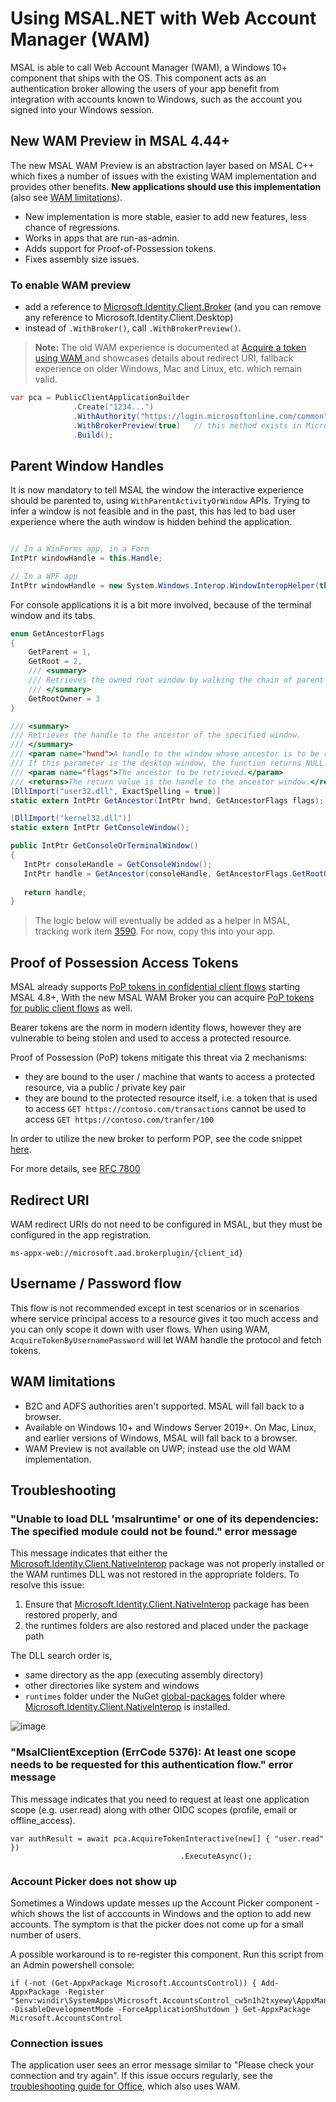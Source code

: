 # Using MSAL.NET with Web Account Manager (WAM)

MSAL is able to call Web Account Manager (WAM), a Windows 10+ component that ships with the OS. This component acts as an authentication broker allowing the users of your app benefit from integration with accounts known to Windows, such as the account you signed into your Windows session.

## New WAM Preview in MSAL 4.44+

The new MSAL WAM Preview is an abstraction layer based on MSAL C++ which fixes a number of issues with the existing WAM implementation and provides other benefits. **New applications should use this implementation** (also see [WAM limitations](#wam-limitations)).

- New implementation is more stable, easier to add new features, less chance of regressions.
- Works in apps that are run-as-admin.
- Adds support for Proof-of-Possession tokens.
- Fixes assembly size issues.

### To enable WAM preview

- add a reference to [Microsoft.Identity.Client.Broker](https://www.nuget.org/packages/Microsoft.Identity.Client.Broker) (and you can remove any reference to Microsoft.Identity.Client.Desktop)
- instead of `.WithBroker()`, call `.WithBrokerPreview()`.

> **Note:** The old WAM experience is documented at [Acquire a token using WAM
](https://docs.microsoft.com/azure/active-directory/develop/scenario-desktop-acquire-token-wam) and showcases details about redirect URI, fallback experience on older Windows, Mac and Linux, etc. which remain valid.

```csharp
var pca = PublicClientApplicationBuilder
              .Create("1234...")
              .WithAuthority("https://login.microsoftonline.com/common")
              .WithBrokerPreview(true)   // this method exists in Microsoft.Identity.Client.Broker package
              .Build();
```

## Parent Window Handles

It is now mandatory to tell MSAL the window the interactive experience should be parented to, using `WithParentActivityOrWindow` APIs. Trying to infer a window is not feasible and in the past, this has led to bad user experience where the auth window is hidden behind the application. 

```csharp

// In a WinForms app, in a Form
IntPtr windowHandle = this.Handle;

// In a WPF app 
IntPtr windowHandle = new System.Windows.Interop.WindowInteropHelper(this).Handle;
```

For console applications it is a bit more involved, because of the terminal window and its tabs. 

```csharp
enum GetAncestorFlags
{   
    GetParent = 1,
    GetRoot = 2,
    /// <summary>
    /// Retrieves the owned root window by walking the chain of parent and owner windows returned by GetParent.
    /// </summary>
    GetRootOwner = 3
}

/// <summary>
/// Retrieves the handle to the ancestor of the specified window.
/// </summary>
/// <param name="hwnd">A handle to the window whose ancestor is to be retrieved.
/// If this parameter is the desktop window, the function returns NULL. </param>
/// <param name="flags">The ancestor to be retrieved.</param>
/// <returns>The return value is the handle to the ancestor window.</returns>
[DllImport("user32.dll", ExactSpelling = true)]
static extern IntPtr GetAncestor(IntPtr hwnd, GetAncestorFlags flags);

[DllImport("kernel32.dll")]
static extern IntPtr GetConsoleWindow();

public IntPtr GetConsoleOrTerminalWindow()
{
   IntPtr consoleHandle = GetConsoleWindow();
   IntPtr handle = GetAncestor(consoleHandle, GetAncestorFlags.GetRootOwner );
  
   return handle;
}
```

> The logic below will eventually be added as a helper in MSAL, tracking work item [3590](https://github.com/AzureAD/microsoft-authentication-library-for-dotnet/issues/3590). For now, copy this into your app.


## Proof of Possession Access Tokens

MSAL already supports [PoP tokens in confidential client flows](https://github.com/AzureAD/microsoft-authentication-library-for-dotnet/wiki/Proof-Of-Possession-%28PoP%29-tokens) starting MSAL 4.8+, With the new MSAL WAM Broker you can acquire [PoP tokens for public client flows](https://github.com/AzureAD/microsoft-authentication-library-for-dotnet/wiki/Proof-Of-Possession-(PoP)-tokens) as well. 

Bearer tokens are the norm in modern identity flows, however they are vulnerable to being stolen and used to access a protected resource. 

Proof of Possession (PoP) tokens mitigate this threat via 2 mechanisms: 

- they are bound to the user / machine that wants to access a protected resource, via a public / private key pair
- they are bound to the protected resource itself, i.e. a token that is used to access `GET https://contoso.com/transactions` cannot be used to access `GET https://contoso.com/tranfer/100`

In order to utilize the new broker to perform POP, see the code snippet [here](https://github.com/AzureAD/microsoft-authentication-library-for-dotnet/wiki/Proof-Of-Possession-(PoP)-tokens#proof-of-possession-for-public-clients).

For more details, see [RFC 7800](https://tools.ietf.org/html/rfc7800)

## Redirect URI

WAM redirect URIs do not need to be configured in MSAL, but they must be configured in the app registration.

```
ms-appx-web://microsoft.aad.brokerplugin/{client_id}
```

## Username / Password flow 

This flow is not recommended except in test scenarios or in scenarios where service principal access to a resource gives it too much access and you can only scope it down with user flows. When using WAM, `AcquireTokenByUsernamePassword` will let WAM handle the protocol and fetch tokens. 

## WAM limitations

- B2C and ADFS authorities aren't supported. MSAL will fall back to a browser.
- Available on Windows 10+ and Windows Server 2019+. On Mac, Linux, and earlier versions of Windows, MSAL will fall back to a browser.
- WAM Preview is not available on UWP; instead use the old WAM implementation.

## Troubleshooting

### "Unable to load DLL 'msalruntime' or one of its dependencies: The specified module could not be found." error message

This message indicates that either the [Microsoft.Identity.Client.NativeInterop](https://www.nuget.org/packages/Microsoft.Identity.Client.NativeInterop) package was not properly installed or the WAM runtimes DLL was not restored in the appropriate folders. To resolve this issue: 

1. Ensure that [Microsoft.Identity.Client.NativeInterop](https://www.nuget.org/packages/Microsoft.Identity.Client.NativeInterop) package has been restored properly, and
1. the runtimes folders are also restored and placed under the package path

The DLL search order is,

- same directory as the app (executing assembly directory)
- other directories like system and windows
- `runtimes` folder under the NuGet [global-packages](https://learn.microsoft.com/nuget/consume-packages/managing-the-global-packages-and-cache-folders) folder where [Microsoft.Identity.Client.NativeInterop](https://www.nuget.org/packages/Microsoft.Identity.Client.NativeInterop) is installed. 

![image](https://user-images.githubusercontent.com/90415114/193084876-f67638a2-7a10-4b6e-8943-43c851be8687.png)

### "MsalClientException (ErrCode 5376): At least one scope needs to be requested for this authentication flow." error message

This message indicates that you need to request at least one application scope (e.g. user.read) along with other OIDC scopes (profile, email or offline_access). 

```
var authResult = await pca.AcquireTokenInteractive(new[] { "user.read" })
                                      .ExecuteAsync();
``` 

### Account Picker does not show up

Sometimes a Windows update messes up the Account Picker component - which shows the list of acccounts in Windows and the option to add new accounts. The symptom is that the picker does not come up for a small number of users. 

A possible workaround is to re-register this component. Run this script from an Admin powershell console:

```powerhsell
if (-not (Get-AppxPackage Microsoft.AccountsControl)) { Add-AppxPackage -Register "$env:windir\SystemApps\Microsoft.AccountsControl_cw5n1h2txyewy\AppxManifest.xml" -DisableDevelopmentMode -ForceApplicationShutdown } Get-AppxPackage Microsoft.AccountsControl
```

### Connection issues

The application user sees an error message similar to "Please check your connection and try again". If this issue occurs regularly, see the [troubleshooting guide for Office](https://learn.microsoft.com/microsoft-365/troubleshoot/authentication/connection-issue-when-sign-in-office-2016), which also uses WAM.